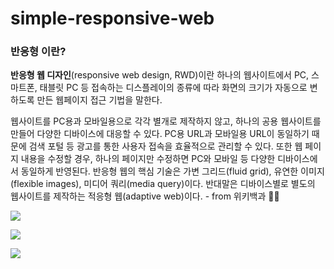 # simple-responsive-web
### 반응형 이란?

**반응형 웹 디자인**(responsive web design, RWD)이란 하나의 웹사이트에서 PC, 스마트폰, 태블릿 PC 등 접속하는 디스플레이의 종류에 따라 화면의 크기가 자동으로 변하도록 만든 웹페이지 접근 기법을 말한다.

웹사이트를 PC용과 모바일용으로 각각 별개로 제작하지 않고, 하나의 공용 웹사이트를 만들어 다양한 디바이스에 대응할 수 있다. PC용 URL과 모바일용 URL이 동일하기 때문에 검색 포털 등 광고를 통한 사용자 접속을 효율적으로 관리할 수 있다. 또한 웹 페이지 내용을 수정할 경우, 하나의 페이지만 수정하면 PC와 모바일 등 다양한 디바이스에서 동일하게 반영된다. 반응형 웹의 핵심 기술은 가변 그리드(fluid grid), 유연한 이미지(flexible images), 미디어 쿼리(media query)이다. 반대말은 디바이스별로 별도의 웹사이트를 제작하는 적응형 웹(adaptive web)이다. - from 위키백과 🫶🏻


![](https://ifh.cc/g/BbhT4H.png)

![](https://ifh.cc/g/9yH3Mp.png)

![](https://ifh.cc/g/poWtZM.png)
